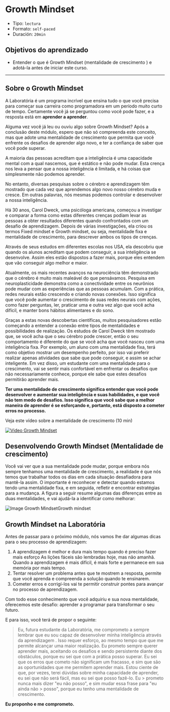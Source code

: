 # Growth Mindset

* Tipo: `lectura`
* Formato: `self-paced`
* Duración: `20min`

## Objetivos do aprendizado

* Entender o que é Growth Mindset (mentalidade de crescimento )  e adotá-la
  antes de iniciar este curso.

***

## Sobre o Growth Mindset

A Laboratória é um programa incrível que ensina tudo o que você precisa para
começar sua carreira como programadora em um período muito curto de tempo.
Certamente você já se perguntou como você pode fazer, e a resposta está em
**aprender a aprender**.

Alguma vez você já leu ou ouviu algo sobre Growth Mindset? Após a conclusão
deste módulo, espero que não só compreenda este conceito, mas que adote uma
mentalidade de crescimento que permita que você enfrente os desafios de aprender
algo novo, e ter a confiança de saber que você pode superar.

A maioria das pessoas acreditam que a inteligência é uma capacidade mental com
a qual nascemos, que é estático e não pode mudar. Esta crença nos leva a pensar
que a nossa inteligência é limitada, e há coisas que simplesmente não podemos
aprender.

No entanto, diversas pesquisas sobre o cérebro e aprendizagem têm mostrado que
cada vez que aprendemos algo novo nosso cérebro muda e cresce. Em outras palavras,
nós mesmas podemos controlar e desenvolver a nossa inteligência.

Há 30 anos, Carol Dweck, uma psicóloga americana, começou a investigar e comparar
a forma como estas diferentes crenças podiam levar as pessoas a obter resultados
diferentes quando confrontados com um desafio de aprendizagem. Depois de várias
investigações, ela criou os termos Fixed mindset e Growth mindset, ou seja,
mentalidade fixa e mentalidade de crescimento, para descrever ambos os tipos de
crenças.

Através de seus estudos em diferentes escolas nos USA,  ela descobriu que quando
os alunos acreditam que podem conseguir, a sua inteligência se desenvolve. Assim
eles estão dispostos a fazer mais, porque eles entendem que vão conseguir algo
melhor e maior.

Atualmente, os mais recentes avanços na neurociência têm demonstrado que o
cérebro é muito mais maleável do que pensávamos. Pesquisa em neuroplasticidade
demonstra como a conectividade entre os neurônios pode mudar com as experiências
que as pessoas acumulam. Com a prática, redes neurais estão crescendo e criando
novas conexões. Isso significa que você pode aumentar o crescimento de suas redes
neurais com ações, como fazer perguntas, ler, praticar uma e outra vez algo que
você acha difícil, e manter bons hábitos alimentares e do sono.

Graças a estas novas descobertas científicas, muitos pesquisadores estão
começando a entender a conexão entre tipos de mentalidades e possibilidades de
realização. Os estudos de Carol Dweck têm mostrado que, se você acha que o seu
cérebro pode crescer, então o seu comportamento é diferente do que se você acha
que você nasceu com uma inteligência fixa. Por exemplo, um aluno com uma
mentalidade fixa, terá como objetivo mostrar um desempenho perfeito, por isso
vai preferir realizar apenas atividades que sabe que pode conseguir, e assim se
achar inteligente. Em vez disso, um estudante com uma mentalidade para o
crescimento, vai se sentir mais confortável em enfrentar os desafios que não
necessariamente conhece, porque ele sabe que estes desafios permitirão aprender
mais.

**Ter uma mentalidade de crescimento significa entender que você pode
desenvolver e aumentar sua inteligência e suas habilidades, e que você não tem
medo de desafios. Isso significa que você sabe que a melhor maneira de aprender
é se esforçando e, portanto, está disposto a cometer erros no processo.**

Veja este vídeo sobre a mentalidade de crescimento (10 min)

[![Video Growth Mindset](http://img.youtube.com/vi/pN34FNbOKXc/0.jpg)](http://www.youtube.com/watch?v=pN34FNbOKXc)

## Desenvolvendo Growth Mindset (Mentalidade de crescimento)

Você vai ver que a sua mentalidade pode mudar, porque embora nós sempre tenhamos
uma mentalidade de crescimento, a realidade é que nós temos que trabalhar todos
os dias em cada situação desafiadora para mantê-la assim. O importante é reconhecer
e detectar quando estamos tendo uma mentalidade fixa, e em seguida, refletir e
encontrar estratégias para a mudança. A figura a seguir resume algumas das
diferenças entre as duas mentalidades, e vai ajudá-la a identificar como melhorar:

![Image Growth MindsetGrowth mindset](https://user-images.githubusercontent.com/25912510/37315096-cd7b31a0-2625-11e8-9255-c5e7848076ef.png)

## Growth Mindset na Laboratória

Antes de passar para o próximo módulo, nós vamos lhe dar algumas dicas para o
seu processo de aprendizagem:

1. A aprendizagem é melhor e dura mais tempo quando é preciso fazer mais esforço
   As lições fáceis são lembradas hoje, mas não amanhã. Quando a aprendizagem
   é mais difícil, é mais forte e permanece em sua memória por mais tempo.
2. Tentar resolver um problema antes que te mostrem a resposta, permite que você
   aprenda e compreenda a solução quando te ensinarem.
3. Cometer erros e corrigí-los vai te permitir construir pontes para avançar no
   processo de aprendizagem.

Com todo esse conhecimento que você adquiriu e sua nova mentalidade, oferecemos
este desafio: aprender a programar para transformar o seu futuro.

E para isso, você terá de propor o seguinte:

> Eu, futura estudante da Laboratória, me comprometo a sempre lembrar que eu sou
> capaz de desenvolver minha inteligência através da aprendizagem . Isso requer
> esforço, ao mesmo tempo que que me permite alcançar uma maior realização. Eu
> prometo sempre querer aprender mais, aceitando os desafios e sendo persistente
> diante dos obstáculos, porque eu sei que com a prática posso superar. Eu sei
> que os erros que cometo não significam um fracasso, e sim que são as
> oportunidades que me permitem aprender mais. Estou ciente de que, por vezes,
> terei dúvidas sobre minha  capacidade de aprender, eu sei que não será fácil,
> mas eu sei que posso fazê-lo. Eu > prometo nunca mais dizer "eu não posso", e
> sim mudar essa frase para "eu ainda não > posso", porque eu tenho uma
> mentalidade de crescimento.

**Eu proponho e me comprometo.**
